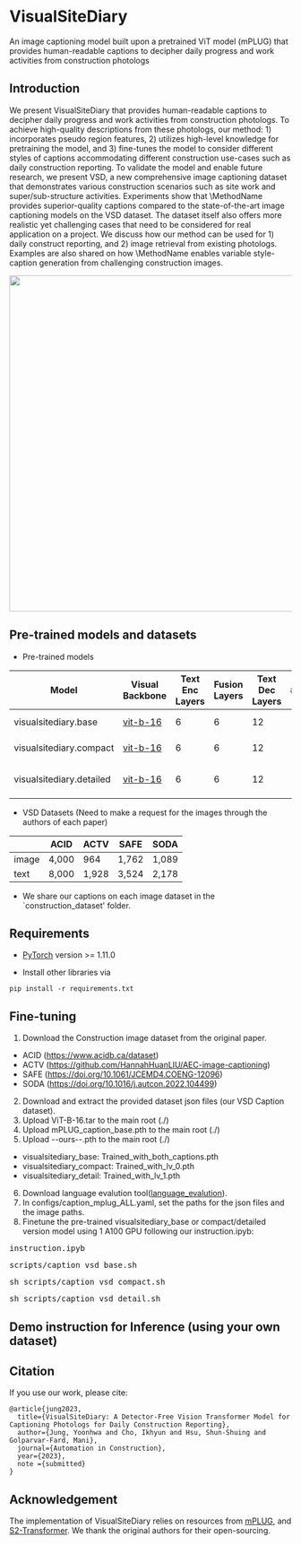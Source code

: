 # VisualSiteDiary
An image captioning model built upon a pretrained ViT model (mPLUG) that provides human-readable captions to decipher daily progress and work activities from construction photologs
## Introduction
We present VisualSiteDiary that provides human-readable captions to decipher daily progress and work activities from construction photologs. To achieve high-quality descriptions from these photologs, our method: 1) incorporates pseudo region features, 2) utilizes high-level knowledge for pretraining the model, and 3) fine-tunes the model to consider different styles of captions accommodating different construction use-cases such as daily construction reporting. To validate the model and enable future research, we present VSD, a new comprehensive image captioning dataset that demonstrates various construction scenarios such as site work and super/sub-structure activities. Experiments show that \MethodName provides superior-quality captions compared to the state-of-the-art image captioning models on the VSD dataset. The dataset itself also offers more realistic yet challenging cases that need to be considered for real application on a project. We discuss how our method can be used for 1) daily construct reporting, and 2) image retrieval from existing photologs. Examples are also shared on how \MethodName enables variable style-caption generation from challenging construction images. 

<img src="VSD_framework.png" width="600"> 


## Pre-trained models and datasets

* Pre-trained models

 
 
|Model | Visual Backbone | Text Enc Layers | Fusion Layers | Text Dec Layers | #params | Download |
|------------------------|-------------------------------------------|------|------|------|------|-----|
|visualsitediary.base | [vit-b-16](https://alice-open.oss-cn-zhangjiakou.aliyuncs.com/mPLUG/ViT-B-16.tar) | 6 | 6 | 12 | --M | [https://drive.google.com/file/d/1ZqcuPH0BoxdmnrwAQ1KvR8wYaRV_33VY/view?usp=sharing] |
|visualsitediary.compact | [vit-b-16](https://alice-open.oss-cn-zhangjiakou.aliyuncs.com/mPLUG/ViT-B-16.tar) | 6 | 6 | 12 | --M | [visualsitediary.compact](https://drive.google.com/file/d/1qWh9pjVvYd-3xeaqEF1biPDrtFmZO5Cn/view?usp=sharing] |
|visualsitediary.detailed | [vit-b-16](https://alice-open.oss-cn-zhangjiakou.aliyuncs.com/mPLUG/ViT-B-16.tar) | 6 | 6 | 12 | --M | [visualsitediary.detailed](https://drive.google.com/file/d/1aNHt9G3ryLbOwHyTgpvHHXrijS-ksQLN/view?usp=sharing] |

* VSD Datasets (Need to make a request for the images through the authors of each paper)
                                                                          
| | ACID | ACTV | SAFE | SODA | 
|------------------------|-------------------------------------------|------|------|------|
|image | 4,000 | 964 | 1,762 | 1,089 | 
|text | 8,000 | 1,928 | 3,524 | 2,178 |

* We share our captions on each image dataset in the `construction_dataset' folder.
  
## Requirements
* [PyTorch](https://pytorch.org/) version >= 1.11.0

* Install other libraries via
```
pip install -r requirements.txt
```

## Fine-tuning
                                                                                      
1. Download the Construction image dataset from the original paper.
  - ACID (https://www.acidb.ca/dataset)
  - ACTV (https://github.com/HannahHuanLIU/AEC-image-captioning)
  - SAFE (https://doi.org/10.1061/JCEMD4.COENG-12096)
  - SODA (https://doi.org/10.1016/j.autcon.2022.104499)  
2. Download and extract the provided dataset json files (our VSD Caption dataset).
3. Upload ViT-B-16.tar to the main root (./)
4. Upload mPLUG_caption_base.pth to the main root (./)
5. Upload --ours--.pth to the main root (./)
  - visualsitediary_base: Trained_with_both_captions.pth
  - visualsitediary_compact: Trained_with_lv_0.pth
  - visualsitediary_detail: Trained_with_lv_1.pth
6. Download language evalution tool([language_evalution](https://alice-open.oss-cn-zhangjiakou.aliyuncs.com/mPLUG/language_evaluation.tar)).
7. In configs/caption_mplug_ALL.yaml, set the paths for the json files and the image paths.
8. Finetune the pre-trained visualsitediary_base or compact/detailed version model using 1 A100 GPU following our instruction.ipyb:
<pre>instruction.ipyb</pre> 
<pre>scripts/caption_vsd_base.sh</pre> 
<pre>sh scripts/caption_vsd_compact.sh</pre>  
<pre>sh scripts/caption_vsd_detail.sh</pre>  

                                                                   
## Demo instruction for Inference (using your own dataset)

## Citation
If you use our work, please cite:
```
@article{jung2023,
  title={VisualSiteDiary: A Detector-Free Vision Transformer Model for Captioning Photologs for Daily Construction Reporting},
  author={Jung, Yoonhwa and Cho, Ikhyun and Hsu, Shun-Shuing and Golparvar-Fard, Mani},
  journal={Automation in Construction},
  year={2023},
  note ={submitted}
}
```
## Acknowledgement

The implementation of VisualSiteDiary relies on resources from [mPLUG](https://github.com/alibaba/AliceMind/tree/main/mPLUG), and [S2-Transformer](https://github.com/zchoi/S2-Transformer). We thank the original authors for their open-sourcing.
